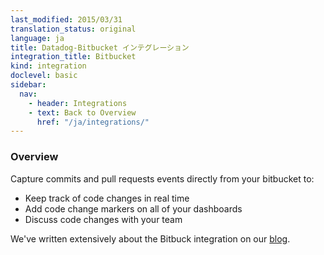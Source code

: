 ```yaml
---
last_modified: 2015/03/31
translation_status: original
language: ja
title: Datadog-Bitbucket インテグレーション
integration_title: Bitbucket
kind: integration
doclevel: basic
sidebar:
  nav:
    - header: Integrations
    - text: Back to Overview
      href: "/ja/integrations/"
---
```


<div id="int-overview">
<h3>Overview</h3>

Capture commits and pull requests events directly from your bitbucket to:
<ul>
  <li>Keep track of code changes in real time</li>
  <li>Add code change markers on all of your dashboards</li>
  <li>Discuss code changes with your team</li>
</ul>

We've written extensively about the Bitbuck integration on our
<a target="_blank" href="https://www.datadoghq.com/2014/06/understand-code-changes-impact-system-performance-bitbucket-datadog/">blog</a>.

</div>
